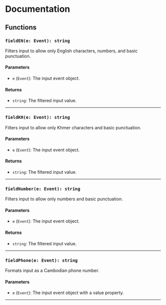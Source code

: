 # Documentation

## Functions

### `fieldEN(e: Event): string`
Filters input to allow only English characters, numbers, and basic punctuation.

#### Parameters
- `e` (`Event`): The input event object.

#### Returns
- `string`: The filtered input value.

---

### `fieldKH(e: Event): string`
Filters input to allow only Khmer characters and basic punctuation.

#### Parameters
- `e` (`Event`): The input event object.

#### Returns
- `string`: The filtered input value.

---

### `fieldNumber(e: Event): string`
Filters input to allow only numbers and basic punctuation.

#### Parameters
- `e` (`Event`): The input event object.

#### Returns
- `string`: The filtered input value.

---

### `fieldPhone(e: Event): string`
Formats input as a Cambodian phone number.

#### Parameters
- `e` (`Event`): The input event object with a value property.

---